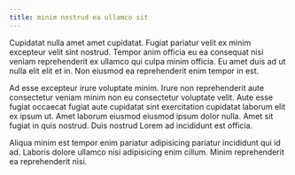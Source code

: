 ```yaml
---
title: minim nostrud ea ullamco sit
---
```


Cupidatat nulla amet amet cupidatat. Fugiat pariatur velit ex minim excepteur velit sint nostrud. Tempor anim officia eu ea consequat nisi veniam reprehenderit ex ullamco qui culpa minim officia. Eu amet duis ad ut nulla elit elit et in. Non eiusmod ea reprehenderit enim tempor in est.

Ad esse excepteur irure voluptate minim. Irure non reprehenderit aute consectetur veniam minim non eu consectetur voluptate velit. Aute esse fugiat occaecat fugiat aute cupidatat sint exercitation cupidatat laborum elit ex ipsum ut. Amet laborum eiusmod eiusmod ipsum dolor nulla. Amet sit fugiat in quis nostrud. Duis nostrud Lorem ad incididunt est officia.

Aliqua minim est tempor enim pariatur adipisicing pariatur incididunt qui id ad. Laboris dolore ullamco nisi adipisicing enim cillum. Minim reprehenderit ea reprehenderit nisi.
